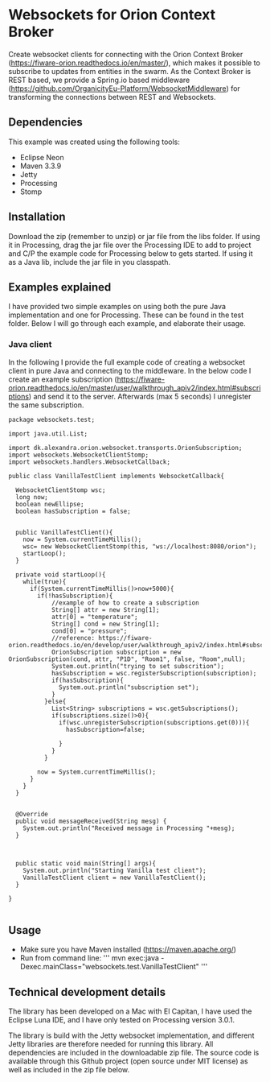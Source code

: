 # Websockets for Orion Context Broker

Create websocket clients for connecting with the Orion Context Broker (https://fiware-orion.readthedocs.io/en/master/), which makes it possible to subscribe to updates from entities in the swarm.
As the Context Broker is REST based, we provide a Spring.io based middleware (https://github.com/OrganicityEu-Platform/WebsocketMiddleware) for transforming the connections between REST and Websockets.


## Dependencies
This example was created using the following tools:
  - Eclipse Neon
  - Maven 3.3.9
  - Jetty
  - Processing
  - Stomp

## Installation
Download the zip (remember to unzip) or jar file from the libs folder. 
If using it in Processing, drag the jar file over the Processing IDE to add to project and C/P the example code for Processing below to gets started.
If using it as a Java lib, include the jar file in you classpath.

## Examples explained
I have provided two simple examples on using both the pure Java implementation and one for Processing. These can be
found in the test folder. Below I will go through each example, and elaborate their usage.

### Java client

In the following I provide the full example code of creating a websocket client in pure Java and connecting to the middleware.
In the below code I create an example subscription (https://fiware-orion.readthedocs.io/en/master/user/walkthrough_apiv2/index.html#subscriptions) and send it to the server. Afterwards (max 5 seconds) I unregister the same subscription.

```
package websockets.test;

import java.util.List;

import dk.alexandra.orion.websocket.transports.OrionSubscription;
import websockets.WebsocketClientStomp;
import websockets.handlers.WebsocketCallback;

public class VanillaTestClient implements WebsocketCallback{
  
  WebsocketClientStomp wsc;
  long now;
  boolean newEllipse;
  boolean hasSubscription = false;
  
  
  public VanillaTestClient(){
    now = System.currentTimeMillis();
    wsc= new WebsocketClientStomp(this, "ws://localhost:8080/orion");
    startLoop();
  }
  
  private void startLoop(){
    while(true){
      if(System.currentTimeMillis()>now+5000){
        if(!hasSubscription){
            //example of how to create a subscription
            String[] attr = new String[1];
            attr[0] = "temperature";
            String[] cond = new String[1];
            cond[0] = "pressure";
            //reference: https://fiware-orion.readthedocs.io/en/develop/user/walkthrough_apiv2/index.html#subscriptions
            OrionSubscription subscription = new OrionSubscription(cond, attr, "P1D", "Room1", false, "Room",null);
            System.out.println("trying to set subscrition");
            hasSubscription = wsc.registerSubscription(subscription);
            if(hasSubscription){
              System.out.println("subscription set");
            }  
          }else{
            List<String> subscriptions = wsc.getSubscriptions();
            if(subscriptions.size()>0){
              if(wsc.unregisterSubscription(subscriptions.get(0))){
                hasSubscription=false;
                
              }
            }
          }
        
        now = System.currentTimeMillis();
      }
    }
  }
  

  @Override
  public void messageReceived(String mesg) {
    System.out.println("Received message in Processing "+mesg);
  }
  
  
  
  public static void main(String[] args){
    System.out.println("Starting Vanilla test client");
    VanillaTestClient client = new VanillaTestClient();
  }

}


```

## Usage
- Make sure you have Maven installed (https://maven.apache.org/)
- Run from command line:
'''
  mvn exec:java -Dexec.mainClass="websockets.test.VanillaTestClient"
'''

## Technical development details
The library has been developed on a Mac with El Capitan, I have used the Eclipse Luna IDE,
and I have only tested on Processing version 3.0.1.

The library is build with the Jetty websocket implementation, and different Jetty libraries
are therefore needed for running this library. All dependencies are included in the downloadable
zip file. The source code is available through this Github project (open source under MIT
license) as well as included in the zip file below.
